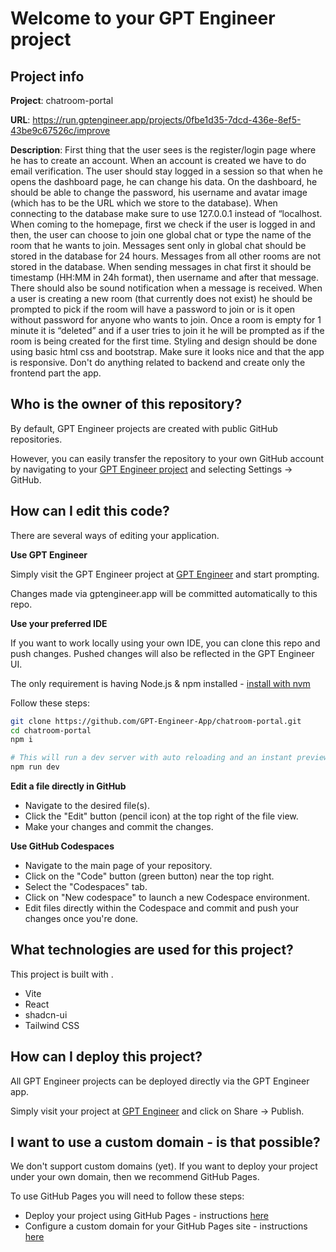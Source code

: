# Welcome to your GPT Engineer project

## Project info

**Project**: chatroom-portal 

**URL**: https://run.gptengineer.app/projects/0fbe1d35-7dcd-436e-8ef5-43be9c67526c/improve

**Description**: First thing that the user sees is the register/login page where he has to create an account. When an account is created we have to do email verification. The user should stay logged in a session so that when he opens the dashboard page, he can change his data. On the dashboard, he should be able to change the password, his username and avatar image (which has to be the URL which we store to the database). When connecting to the database make sure to use 127.0.0.1 instead of “localhost.
When coming to the homepage, first we check if the user is logged in and then, the user can choose to join one global chat or type the name of the room that he wants to join. Messages sent only in global chat should be stored in the database for 24 hours. Messages from all other rooms are not stored in the database. When sending messages in chat first it should be timestamp (HH:MM in 24h format), then username and after that message. There should also be sound notification when a message is received.
When a user is creating a new room (that currently does not exist) he should be prompted to pick if the room will have a password to join or is it open without password for anyone who wants to join. Once a room is empty for 1 minute it is “deleted” and if a user tries to join it he will be prompted as if the room is being created for the first time.
Styling and design should be done using basic html css and bootstrap. Make sure it looks nice and that the app is responsive.
Don't do anything related to backend and create only the frontend part the app. 

## Who is the owner of this repository?
By default, GPT Engineer projects are created with public GitHub repositories.

However, you can easily transfer the repository to your own GitHub account by navigating to your [GPT Engineer project](https://run.gptengineer.app/projects/0fbe1d35-7dcd-436e-8ef5-43be9c67526c/improve) and selecting Settings -> GitHub. 

## How can I edit this code?
There are several ways of editing your application.

**Use GPT Engineer**

Simply visit the GPT Engineer project at [GPT Engineer](https://run.gptengineer.app/projects/0fbe1d35-7dcd-436e-8ef5-43be9c67526c/improve) and start prompting.

Changes made via gptengineer.app will be committed automatically to this repo.

**Use your preferred IDE**

If you want to work locally using your own IDE, you can clone this repo and push changes. Pushed changes will also be reflected in the GPT Engineer UI.

The only requirement is having Node.js & npm installed - [install with nvm](https://github.com/nvm-sh/nvm#installing-and-updating)

Follow these steps: 

```sh
git clone https://github.com/GPT-Engineer-App/chatroom-portal.git
cd chatroom-portal
npm i

# This will run a dev server with auto reloading and an instant preview.
npm run dev
```

**Edit a file directly in GitHub**

- Navigate to the desired file(s).
- Click the "Edit" button (pencil icon) at the top right of the file view.
- Make your changes and commit the changes.

**Use GitHub Codespaces**

- Navigate to the main page of your repository.
- Click on the "Code" button (green button) near the top right.
- Select the "Codespaces" tab.
- Click on "New codespace" to launch a new Codespace environment.
- Edit files directly within the Codespace and commit and push your changes once you're done.

## What technologies are used for this project?

This project is built with .

- Vite
- React
- shadcn-ui
- Tailwind CSS

## How can I deploy this project?

All GPT Engineer projects can be deployed directly via the GPT Engineer app. 

Simply visit your project at [GPT Engineer](https://run.gptengineer.app/projects/0fbe1d35-7dcd-436e-8ef5-43be9c67526c/improve) and click on Share -> Publish.

## I want to use a custom domain - is that possible?

We don't support custom domains (yet). If you want to deploy your project under your own domain, then we recommend GitHub Pages.

To use GitHub Pages you will need to follow these steps: 
- Deploy your project using GitHub Pages - instructions [here](https://docs.github.com/en/pages/getting-started-with-github-pages/creating-a-github-pages-site#creating-your-site)
- Configure a custom domain for your GitHub Pages site - instructions [here](https://docs.github.com/en/pages/configuring-a-custom-domain-for-your-github-pages-site)